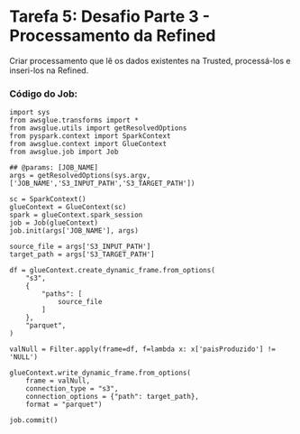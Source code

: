 # Tarefa 5: Desafio Parte 3 - Processamento da Refined
Criar processamento que lê os dados existentes na Trusted, processá-los e inseri-los na Refined.

### Código do Job:
```
import sys
from awsglue.transforms import *
from awsglue.utils import getResolvedOptions
from pyspark.context import SparkContext
from awsglue.context import GlueContext
from awsglue.job import Job

## @params: [JOB_NAME]
args = getResolvedOptions(sys.argv, ['JOB_NAME','S3_INPUT_PATH','S3_TARGET_PATH'])

sc = SparkContext()
glueContext = GlueContext(sc)
spark = glueContext.spark_session
job = Job(glueContext)
job.init(args['JOB_NAME'], args)

source_file = args['S3_INPUT_PATH']
target_path = args['S3_TARGET_PATH']

df = glueContext.create_dynamic_frame.from_options(
    "s3",
    {
        "paths": [
            source_file
        ]
    },
    "parquet",
)

valNull = Filter.apply(frame=df, f=lambda x: x['paisProduzido'] != 'NULL')

glueContext.write_dynamic_frame.from_options(
    frame = valNull,
    connection_type = "s3",
    connection_options = {"path": target_path},
    format = "parquet")

job.commit()
```
